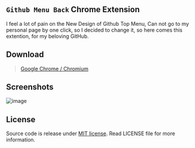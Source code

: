 

## `Github Menu Back` Chrome Extension

I feel a lot of pain on the New Design of Github Top Menu, Can not go to my personal page by one click, so I decided to change it, so here comes this extention, for my beloving GitHub.

## Download

> [Google Chrome / Chromium](https://chrome.google.com/webstore/detail/mcobennfgmfddjmiikfamhhhiibcjbik)

## Screenshots

![image](https://cloud.githubusercontent.com/assets/324764/8122848/ce8042b6-10f2-11e5-9df4-f2b0ee839fa1.png)

## License

Source code is release under [MIT license](http://mit-license.org/).
Read LICENSE file for more information.
